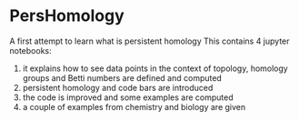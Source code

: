 # PersHomology
A first attempt to learn what is persistent homology
This contains 4 jupyter notebooks:
1) it explains how to see data points in the context of topology, homology groups and Betti numbers are defined and computed 
2) persistent homology and code bars are introduced
3) the code is improved and some examples are computed
4) a couple of examples from chemistry and biology are given
